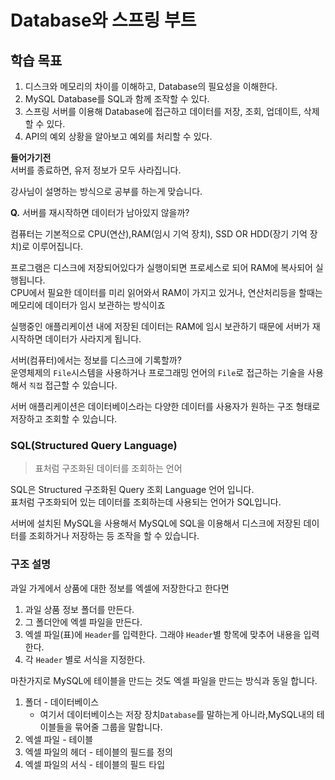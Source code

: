 # Database와 스프링 부트  
  
## 학습 목표  
1. 디스크와 메모리의 차이를 이해하고, Database의 필요성을 이해한다.
2. MySQL Database를 SQL과 함께 조작할 수 있다.
3. 스프링 서버를 이용해 Database에 접근하고 데이터를 저장, 조회, 업데이트, 삭제할 수 있다.
4. API의 예외 상황을 알아보고 예외를 처리할 수 있다.  
  
**들어가기전**  
서버를 종료하면, 유저 정보가 모두 사라집니다. 
  
강사님이 설명하는 방식으로 공부를 하는게 맞습니다.  
  
**Q.** 서버를 재시작하면 데이터가 남아있지 않을까?  
  
컴퓨터는 기본적으로 CPU(연산),RAM(임시 기억 장치), SSD OR HDD(장기 기억 장치)로 이루어집니다.  
  
프로그램은 디스크에 저장되어있다가 실행이되면 프로세스로 되어 RAM에 복사되어 실행됩니다.  
CPU에서 필요한 데이터를 미리 읽어와서 RAM이 가지고 있거나, 연산처리등을 할때는 메모리에 데이터가 임시 보관하는 방식이죠  
  
실행중인 애플리케이션 내에 저장된 데이터는 RAM에 임시 보관하기 때문에 서버가 재시작하면 
데이터가 사라지게 됩니다.  
  
서버(컴퓨터)에서는 정보를 디스크에 기록할까?  
운영체제의 `File`시스템을 사용하거나 프로그래밍 언어의 `File`로 접근하는 기술을 사용해서 
`직접` 접근할 수 있습니다.  
  
서버 애플리케이션은 데이터베이스라는 다양한 데이터를 사용자가 원하는 구조 형태로 저장하고 
조회할 수 있습니다.  
  
### SQL(Structured Query Language)
> 표처럼 구조화된 데이터를 조회하는 언어  
>   
  
SQL은 Structured 구조화된 Query 조회 Language 언어 입니다.  
표처럼 구조화되어 있는 데이터를 조회하는데 사용되는 언어가 SQL입니다.  
  
서버에 설치된 MySQL을 사용해서 MySQL에 SQL을 이용해서 디스크에 저장된 데이터를 조회하거나 
저장하는 등 조작을 할 수 있습니다.  
  
### 구조 설명
과일 가게에서 상품에 대한 정보를 엑셀에 저장한다고 한다면
1. 과일 상품 정보 폴더를 만든다.
2. 그 폴더안에 엑셀 파일을 만든다.
3. 엑셀 파일(표)에 `Header`를 입력한다. 그래야 `Header`별 항목에 맞추어 내용을 입력한다.
4. 각 `Header` 별로 서식을 지정한다.  
  
마찬가지로 MySQL에 테이블을 만드는 것도 엑셀 파일을 만드는 방식과 동일 합니다.
1. 폴더 - 데이터베이스
    + 여기서 데이터베이스는 저장 장치`Database`를 말하는게 아니라,MySQL내의 테이블들을 묶어줄 그룹을 말합니다.
2. 엑셀 파일 - 테이블
3. 엑셀 파일의 헤더 - 테이블의 필드를 정의
4. 엑셀 파일의 서식 - 테이블의 필드 타입  
  
